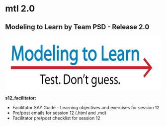 # mtl 2.0

## Modeling to Learn by Team PSD - Release 2.0

<img src = "https://github.com/lzim/teampsd/blob/master/resources/logos/mtl_testdontguess_sm.png"
     height = "175" width = "650">

**s12_facilitator:**

- Facilitator SAY Guide - Learning objectives and exercises for session 12
- Pre/post emails for session 12 (.html and .md)
- Facilitator pre/post checklist for session 12

